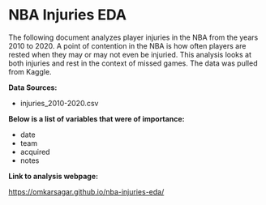 # NBA Injuries EDA

The following document analyzes player injuries in the NBA from the years 2010 to 2020. A point of contention in the NBA is how often players are rested when they may or may not even be injuried. This analysis looks at both injuries and rest in the context of missed games. The data was pulled from Kaggle.

__Data Sources:__

+ injuries_2010-2020.csv

__Below is a list of variables that were of importance:__

+ date
+ team
+ acquired
+ notes

__Link to analysis webpage:__

https://omkarsagar.github.io/nba-injuries-eda/

